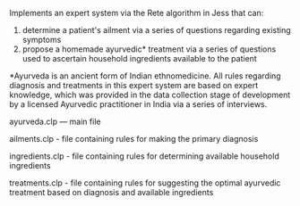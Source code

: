 Implements an expert system via the Rete algorithm in Jess that can:

1) determine a patient's ailment via a series of questions regarding existing symptoms 
2) propose a homemade ayurvedic* treatment via a series of questions used to ascertain household ingredients available to the patient

*Ayurveda is an ancient form of Indian ethnomedicine. All rules regarding diagnosis and treatments in this expert system are based on expert knowledge, which was provided in the data collection stage of development by a licensed Ayurvedic practitioner in India via a series of interviews.

  ayurveda.clp — main file
  
  ailments.clp - file containing rules for making the primary diagnosis
  
  ingredients.clp - file containing rules for determining available household ingredients
  
  treatments.clp - file containing rules for suggesting the optimal ayurvedic treatment based on diagnosis and available ingredients
